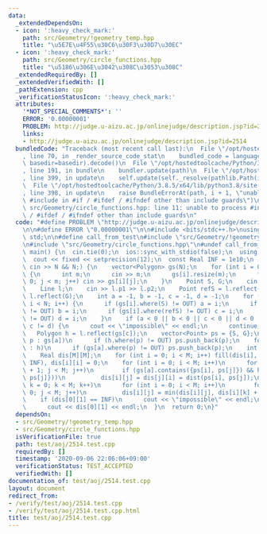 ```yaml
---
data:
  _extendedDependsOn:
  - icon: ':heavy_check_mark:'
    path: src/Geometry/!geometry_temp.hpp
    title: "\u5E7E\u4F55\u30C6\u30F3\u30D7\u30EC"
  - icon: ':heavy_check_mark:'
    path: src/Geometry/circle_functions.hpp
    title: "\u5186\u306E\u3042\u308C\u3053\u308C"
  _extendedRequiredBy: []
  _extendedVerifiedWith: []
  _pathExtension: cpp
  _verificationStatusIcon: ':heavy_check_mark:'
  attributes:
    '*NOT_SPECIAL_COMMENTS*': ''
    ERROR: '0.00000001'
    PROBLEM: http://judge.u-aizu.ac.jp/onlinejudge/description.jsp?id=2514
    links:
    - http://judge.u-aizu.ac.jp/onlinejudge/description.jsp?id=2514
  bundledCode: "Traceback (most recent call last):\n  File \"/opt/hostedtoolcache/Python/3.8.5/x64/lib/python3.8/site-packages/onlinejudge_verify/documentation/build.py\"\
    , line 70, in _render_source_code_stat\n    bundled_code = language.bundle(stat.path,\
    \ basedir=basedir).decode()\n  File \"/opt/hostedtoolcache/Python/3.8.5/x64/lib/python3.8/site-packages/onlinejudge_verify/languages/cplusplus.py\"\
    , line 191, in bundle\n    bundler.update(path)\n  File \"/opt/hostedtoolcache/Python/3.8.5/x64/lib/python3.8/site-packages/onlinejudge_verify/languages/cplusplus_bundle.py\"\
    , line 399, in update\n    self.update(self._resolve(pathlib.Path(included), included_from=path))\n\
    \  File \"/opt/hostedtoolcache/Python/3.8.5/x64/lib/python3.8/site-packages/onlinejudge_verify/languages/cplusplus_bundle.py\"\
    , line 398, in update\n    raise BundleErrorAt(path, i + 1, \"unable to process\
    \ #include in #if / #ifdef / #ifndef other than include guards\")\nonlinejudge_verify.languages.cplusplus_bundle.BundleErrorAt:\
    \ src/Geometry/circle_functions.hpp: line 11: unable to process #include in #if\
    \ / #ifdef / #ifndef other than include guards\n"
  code: "#define PROBLEM \"http://judge.u-aizu.ac.jp/onlinejudge/description.jsp?id=2514\"\
    \n\n#define ERROR \"0.00000001\"\n\n#include <bits/stdc++.h>\nusing namespace\
    \ std;\n\n#define call_from_test\n#include \"src/Geometry/!geometry_temp.hpp\"\
    \n#include \"src/Geometry/circle_functions.hpp\"\n#undef call_from_test\n\nsigned\
    \ main() {\n  cin.tie(0);\n  ios::sync_with_stdio(false);\n  using namespace geometry;\n\
    \  cout << fixed << setprecision(12);\n  const Real INF = 1e10;\n  for (int N;\
    \ cin >> N && N;) {\n    vector<Polygon> gs(N);\n    for (int i = 0; i < N; i++)\
    \ {\n      int m;\n      cin >> m;\n      gs[i].resize(m);\n      for (int j =\
    \ 0; j < m; j++) cin >> gs[i][j];\n    }\n    Point S, G;\n    cin >> S >> G;\n\
    \    Line l;\n    cin >> l.p1 >> l.p2;\n    Point refS = l.reflect(S), refG =\
    \ l.reflect(G);\n    int a = -1, b = -1, c = -1, d = -1;\n    for (int i = 0;\
    \ i < N; i++) {\n      if (gs[i].where(S) != OUT) a = i;\n      if (gs[i].where(G)\
    \ != OUT) b = i;\n      if (gs[i].where(refS) != OUT) c = i;\n      if (gs[i].where(refG)\
    \ != OUT) d = i;\n    }\n    if (a < 0 || b < 0 || c < 0 || d < 0 || a != b ||\
    \ c != d) {\n      cout << \"impossible\" << endl;\n      continue;\n    }\n \
    \   Polygon h = l.reflect(gs[c]);\n    vector<Point> ps = {S, G};\n    for (Point\
    \ p : gs[a])\n      if (h.where(p) != OUT) ps.push_back(p);\n    for (Point p\
    \ : h)\n      if (gs[a].where(p) != OUT) ps.push_back(p);\n    int M = ps.size();\n\
    \    Real dis[M][M];\n    for (int i = 0; i < M; i++) fill(dis[i], dis[i] + M,\
    \ INF), dis[i][i] = 0;\n    for (int i = 0; i < M; i++)\n      for (int j = i\
    \ + 1; j < M; j++)\n        if (gs[a].contains({ps[i], ps[j]}) && h.contains({ps[i],\
    \ ps[j]}))\n          dis[i][j] = dis[j][i] = dist(ps[i], ps[j]);\n    for (int\
    \ k = 0; k < M; k++)\n      for (int i = 0; i < M; i++)\n        for (int j =\
    \ 0; j < M; j++)\n          dis[i][j] = min(dis[i][j], dis[i][k] + dis[k][j]);\n\
    \    if (dis[0][1] == INF)\n      cout << \"impossible\" << endl;\n    else\n\
    \      cout << dis[0][1] << endl;\n  }\n  return 0;\n}"
  dependsOn:
  - src/Geometry/!geometry_temp.hpp
  - src/Geometry/circle_functions.hpp
  isVerificationFile: true
  path: test/aoj/2514.test.cpp
  requiredBy: []
  timestamp: '2020-09-06 22:06:06+09:00'
  verificationStatus: TEST_ACCEPTED
  verifiedWith: []
documentation_of: test/aoj/2514.test.cpp
layout: document
redirect_from:
- /verify/test/aoj/2514.test.cpp
- /verify/test/aoj/2514.test.cpp.html
title: test/aoj/2514.test.cpp
---
```

